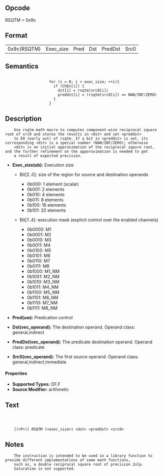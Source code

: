 <!---======================= begin_copyright_notice ============================

Copyright (C) 2020-2022 Intel Corporation

SPDX-License-Identifier: MIT

============================= end_copyright_notice ==========================-->

## Opcode

  RSQTM = 0x9c

## Format

| | | | | | |
| --- | --- | --- | --- | --- | --- |
| 0x9c(RSQTM) | Exec_size | Pred | Dst | PredDst | Src0 |


## Semantics


```

                    for (i = 0; i < exec_size; ++i){
                      if (ChEn[i]) {
                        dst[i] = rsqtm(src0[i])
                        preddst[i] = (rsqtm(src0[i]) == NAN/INF/ZERO)
                      }
                    }
```

## Description





```
    Use rsqtm math macro to computes component-wise reciprocal square root of src0 and stores the results in <dst> and set <preddst>
    to EO (early out) of rsqtm. If a bit in <preddst> is set, its corresponding <dst> is a special number (NAN/INF/ZERO); otherwise
    <dst> is an initial approximation of the reciprocal sqaure root, and the further refinement on the apporoximation is needed to get
    a result of expected precision.

```


- **Exec_size(ub):** Execution size

  - Bit[2..0]: size of the region for source and destination operands

    - 0b000:  1 element (scalar)
    - 0b001:  2 elements
    - 0b010:  4 elements
    - 0b011:  8 elements
    - 0b100:  16 elements
    - 0b101:  32 elements
  - Bit[7..4]: execution mask (explicit control over the enabled channels)

    - 0b0000:  M1
    - 0b0001:  M2
    - 0b0010:  M3
    - 0b0011:  M4
    - 0b0100:  M5
    - 0b0101:  M6
    - 0b0110:  M7
    - 0b0111:  M8
    - 0b1000:  M1_NM
    - 0b1001:  M2_NM
    - 0b1010:  M3_NM
    - 0b1011:  M4_NM
    - 0b1100:  M5_NM
    - 0b1101:  M6_NM
    - 0b1110:  M7_NM
    - 0b1111:  M8_NM

- **Pred(uw):** Predication control


- **Dst(vec_operand):** The destination operand. Operand class: general,indirect


- **PredDst(vec_operand):** The predicate destination operand. Operand class: predicate


- **Src0(vec_operand):** The first source operand. Operand class: general,indirect,immediate


#### Properties
- **Supported Types:** DF,F
- **Source Modifier:** arithmetic




## Text
```



    [(<P>)] RSQTM (<exec_size>) <dst> <preddst> <src0>
```
## Notes





```
    The instruction is intended to be used in a library function to provide different implementations of some math functions,
    such as, a double reciprocal square root of precision 2ulp.
    Saturation is not supported.

```


